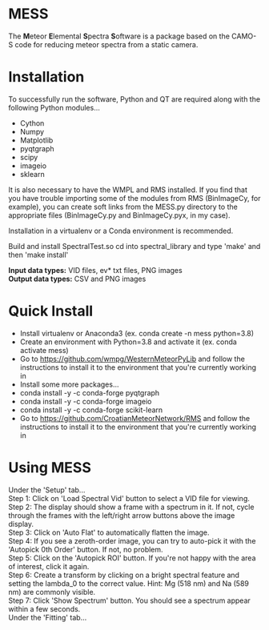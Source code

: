 # MESS
 The **M**eteor **E**lemental **S**pectra **S**oftware is a package based on the CAMO-S code for reducing meteor spectra from a static camera.
 
 # Installation
 To successfully run the software, Python and QT are required along with the following Python modules...
 - Cython
 - Numpy
 - Matplotlib
 - pyqtgraph
 - scipy
 - imageio
 - sklearn

It is also necessary to have the WMPL and RMS installed. If you find that you have trouble importing some of the modules from RMS (BinImageCy, for example), you can create soft links from the MESS.py directory to the appropriate files (BinImageCy.py and BinImageCy.pyx, in my case). 

 Installation in a virtualenv or a Conda environment is recommended.
 
 Build and install SpectralTest.so
 cd into spectral_library and type 'make' and then 'make install'
 
 **Input data types:** VID files, ev* txt files, PNG images<br>
 **Output data types:** CSV and PNG images

 # Quick Install
 - Install virtualenv or Anaconda3 (ex. conda create -n mess python=3.8)
 - Create an environment with Python=3.8 and activate it (ex. conda activate mess)
 - Go to https://github.com/wmpg/WesternMeteorPyLib and follow the instructions to install it to the environment that you're currently working in
 - Install some more packages...
  - conda install -y -c conda-forge pyqtgraph
  - conda install -y -c conda-forge imageio
  - conda install -y -c conda-forge scikit-learn
 - Go to https://github.com/CroatianMeteorNetwork/RMS and follow the instructions to install it to the environment that you're currently working in
 
 
# Using MESS
Under the 'Setup' tab...<br>
Step 1: Click on 'Load Spectral Vid' button to select a VID file for viewing.<br>
Step 2: The display should show a frame with a spectrum in it. If not, cycle through the frames with the left/right arrow buttons above the image display.<br>
Step 3: Click on 'Auto Flat' to automatically flatten the image.<br>
Step 4: If you see a zeroth-order image, you can try to auto-pick it with the 'Autopick 0th Order' button. If not, no problem.<br>
Step 5: Click on the 'Autopick ROI' button. If you're not happy with the area of interest, click it again.<br>
Step 6: Create a transform by clicking on a bright spectral feature and setting the lambda_0 to the correct value. Hint: Mg (518 nm) and Na (589 nm) are commonly visible.<br>
Step 7: Click 'Show Spectrum' button. You should see a spectrum appear within a few seconds.<br>
Under the 'Fitting' tab...<br>
